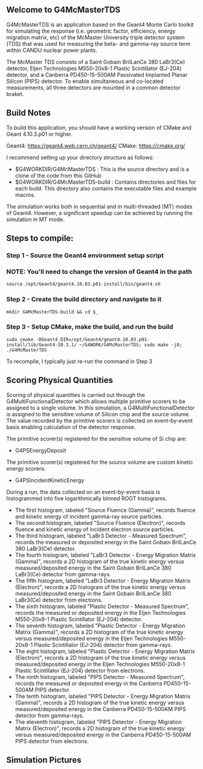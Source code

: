 ## Welcome to G4McMasterTDS
G4McMasterTDS is an application based on the Geant4 Monte Carlo toolkit for simulating the response (i.e. geometric factor, efficiency, energy migration matrix, etc) of the McMaster University triple detector system (TDS) that was used for measuring the beta- and gamma-ray source term within CANDU nuclear power plants.

The McMaster TDS consists of a Saint Gobain BrilLanCe 380 LaBr3(Ce) detector, Eljen Technologies M550-20x8-1 Plastic Scintillator (EJ-204) detector, and a Canberra PD450-15-500AM Passivated Implanted Planar Silicon (PIPS) detector. To enable simultaneous and co-located measurements, all three detectors are mounted in a common detector braket.

## Build Notes
To build this application, you should have a working version of CMake
and Geant 4.10.3.p01 or higher.

Geant4: https://geant4.web.cern.ch/geant4/ CMake: https://cmake.org/

I recommend setting up your directory structure as follows:

- $G4WORKDIR/G4McMasterTDS : This is the source directory and is a clone of the code from this GitHub 
- $G4WORKDIR/G4McMasterTDS-build : Contains directories and files for each build. This directory also contains the executable files and example macros.

The simulation works both in sequential and in multi-threaded (MT) modes of Geant4. However, a significant speedup can be achieved by running the simulation in MT mode.

## Steps to compile:
### Step 1 - Source the Geant4 environment setup script
### NOTE: You'll need to change the version of Geant4 in the path

    source /opt/Geant4/geant4.10.03.p01-install/bin/geant4.sh

### Step 2 - Create the build directory and navigate to it
    
    mkdir G4McMasterTDS-build && cd $_

### Step 3 - Setup CMake, make the build, and run the build

    sudo cmake -DGeant4_DIR=/opt/Geant4/geant4.10.03.p01-install/lib/Geant4-10.3.1/ ~/G4WORK/G4McMasterTDS; sudo make -j8; ./G4McMasterTDS


To recompile, I typically just re-run the command in Step 3

## Scoring Physical Quantities
Scoring of physical quantities is carried out through the G4MultiFunctionalDetector which allows multiple primitive scorers to be assigned to a single volume. In this simulation, a G4MultiFunctionalDetector is assigned to the sensitive volume of Silicon chip and the source volume. The value recorded by the primitive scorers is collected on event-by-event basis enabling calculation of the detector response.

The primitive scorer(s) registered for the sensitive volume of Si chip are:
* G4PSEnergyDeposit

The primitive scorer(s) registered for the source volume are custom kinetic energy scorers:
* G4PSIncidentKineticEnergy

During a run, the data collected on an event-by-event basis is histogrammed into five logarithmically binned ROOT histograms. 

* The first histogram, labeled "Source Fluence (Gamma)", records fluence and kinetic energy of incident gamma-ray source particles.
* The second histogram, labeled "Source Fluence (Electron)", records fluence and kinetic energy of incident electron source particles.
* The third histogram, labeled "LaBr3 Detector - Measured Spectrum", records the measured or deposited energy in the Saint Gobain BrilLanCe 380 LaBr3(Ce) detector.
* The fourth histogram, labeled "LaBr3 Detector - Energy Migration Matrix (Gamma)", records a 2D histogram of the true kinetic energy versus measured/deposited energy in the Saint Gobain BrilLanCe 380 LaBr3(Ce) detector from gamma-rays.
* The fifth histogram, labeled "LaBr3 Detector - Energy Migration Matrix (Electron)", records a 2D histogram of the true kinetic energy versus measured/deposited energy in the Saint Gobain BrilLanCe 380 LaBr3(Ce) detector from electrons.
* The sixth histogram, labeled "Plastic Detector -  Measured Spectrum", records the measured or deposited energy in the Eljen Technologies M550-20x8-1 Plastic Scintillator (EJ-204) detector.
* The seventh histogram, labeled "Plastic Detector -  Energy Migration Matrix (Gamma)", records a 2D histogram of the true kinetic energy versus measured/deposited energy in the Eljen Technologies M550-20x8-1 Plastic Scintillator (EJ-204) detector from gamma-rays.
* The eight histogram, labeled "Plastic Detector -  Energy Migration Matrix (Electron)", records a 2D histogram of the true kinetic energy versus measured/deposited energy in the Eljen Technologies M550-20x8-1 Plastic Scintillator (EJ-204) detector from electrons.
* The ninth histogram, labeled "PIPS Detector -  Measured Spectrum", records the measured or deposited energy in the Canberra PD450-15-500AM PIPS detector.
* The tenth histogram, labeled "PIPS Detector -  Energy Migration Matrix (Gamma)", records a 2D histogram of the true kinetic energy versus measured/deposited energy in the Canberra PD450-15-500AM PIPS detector from gamma-rays.
* The eleventh histogram, labeled "PIPS Detector -  Energy Migration Matrix (Electron)", records a 2D histogram of the true kinetic energy versus measured/deposited energy in the Canberra PD450-15-500AM PIPS detector from electrons.

## Simulation Pictures

